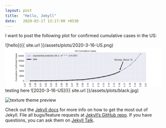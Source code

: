```yaml
---
layout: post
title:  "Hello, Jekyll"
date:   2020-03-17 13:17:00 +0530
---
```

I want to post the following plot for confirmed cumulative cases in the US:

![hello]({{ site.url }}/assets/plots/2020-3-16-US.png)
![hello](assets/plots/2020-3-16-US.png)
testing here
![2020-3-16-US]({{ site.url }}/assets/plots/black.jpg)

![texture theme preview](https://images.unsplash.com/photo-1500322969630-a26ab6eb64cc?ixlib=rb-1.2.1&ixid=eyJhcHBfaWQiOjEyMDd9&w=1000&q=80)

Check out the [Jekyll docs][jekyll-docs] for more info on how to get the most out of Jekyll. File all bugs/feature requests at [Jekyll’s GitHub repo][jekyll-gh]. If you have questions, you can ask them on [Jekyll Talk][jekyll-talk].

[jekyll-docs]: https://jekyllrb.com/docs/home
[jekyll-gh]:   https://github.com/jekyll/jekyll
[jekyll-talk]: https://talk.jekyllrb.com/

